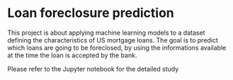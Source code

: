 # Loan foreclosure prediction

This project is about applying machine learning models to a dataset defining the characteristics of US mortgage loans. The goal is to predict which loans are going to be foreclosed, by using the informations available at the time the loan is accepted by the bank. 

Please refer to the Jupyter notebook for the detailed study
